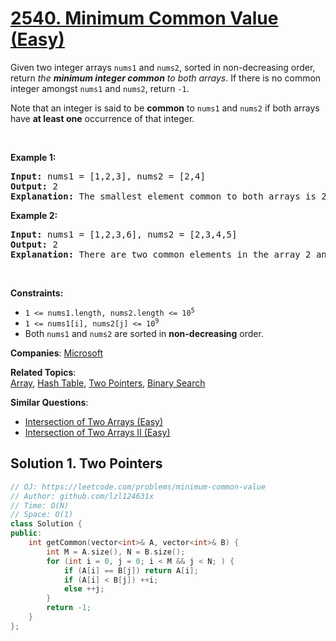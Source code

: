 # [2540. Minimum Common Value (Easy)](https://leetcode.com/problems/minimum-common-value)

<p>Given two integer arrays <code>nums1</code> and <code>nums2</code>, sorted in non-decreasing order, return <em>the <strong>minimum integer common</strong> to both arrays</em>. If there is no common integer amongst <code>nums1</code> and <code>nums2</code>, return <code>-1</code>.</p>

<p>Note that an integer is said to be <strong>common</strong> to <code>nums1</code> and <code>nums2</code> if both arrays have <strong>at least one</strong> occurrence of that integer.</p>

<p>&nbsp;</p>
<p><strong class="example">Example 1:</strong></p>

<pre><strong>Input:</strong> nums1 = [1,2,3], nums2 = [2,4]
<strong>Output:</strong> 2
<strong>Explanation:</strong> The smallest element common to both arrays is 2, so we return 2.
</pre>

<p><strong class="example">Example 2:</strong></p>

<pre><strong>Input:</strong> nums1 = [1,2,3,6], nums2 = [2,3,4,5]
<strong>Output:</strong> 2
<strong>Explanation:</strong> There are two common elements in the array 2 and 3 out of which 2 is the smallest, so 2 is returned.
</pre>

<p>&nbsp;</p>
<p><strong>Constraints:</strong></p>

<ul>
	<li><code>1 &lt;= nums1.length, nums2.length &lt;= 10<sup>5</sup></code></li>
	<li><code>1 &lt;= nums1[i], nums2[j] &lt;= 10<sup>9</sup></code></li>
	<li>Both <code>nums1</code> and <code>nums2</code> are sorted in <strong>non-decreasing</strong> order.</li>
</ul>


**Companies**:
[Microsoft](https://leetcode.com/company/microsoft)

**Related Topics**:  
[Array](https://leetcode.com/tag/array/), [Hash Table](https://leetcode.com/tag/hash-table/), [Two Pointers](https://leetcode.com/tag/two-pointers/), [Binary Search](https://leetcode.com/tag/binary-search/)

**Similar Questions**:
* [Intersection of Two Arrays (Easy)](https://leetcode.com/problems/intersection-of-two-arrays/)
* [Intersection of Two Arrays II (Easy)](https://leetcode.com/problems/intersection-of-two-arrays-ii/)

## Solution 1. Two Pointers

```cpp
// OJ: https://leetcode.com/problems/minimum-common-value
// Author: github.com/lzl124631x
// Time: O(N)
// Space: O(1)
class Solution {
public:
    int getCommon(vector<int>& A, vector<int>& B) {
        int M = A.size(), N = B.size();
        for (int i = 0, j = 0; i < M && j < N; ) {
            if (A[i] == B[j]) return A[i];
            if (A[i] < B[j]) ++i;
            else ++j;
        }
        return -1;
    }
};
```